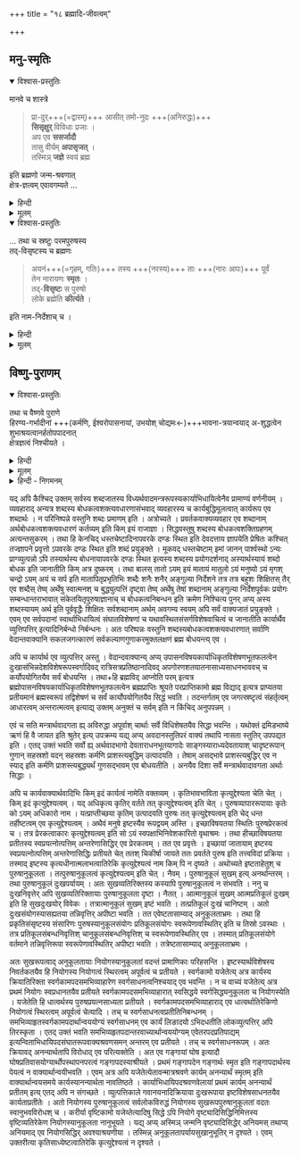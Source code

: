 +++
title = "१८ ब्रह्मादि-जीवत्वम्"

+++

## मनु-स्मृतिः

<details open><summary>विश्वास-प्रस्तुतिः</summary>

मानवे च शास्त्रे 

> प्रा-दुर्+++(=द्वारम्)+++ आसीत् तमो-नुदः +++(अनिरुद्धः)+++  
> **सिसृक्षुर्** विविधाः प्रजाः ।  
> अप एव **ससर्जादौ**  
> तासु वीर्यम् **अपासृजत्** ।  
> तस्मिञ् **जज्ञे** स्वयं ब्रह्म

इति ब्रह्मणो जन्म-श्रवणात्  
क्षेत्र-ज्ञत्वम् एवावगम्यते … 
</details>

<details><summary>हिन्दी</summary>

किंच, मानव धर्मशास्त्र में  
जगत्कारण परमपुरुष को नारायण  
एवं उनके द्वारा उत्पन्न होने वाले ब्रह्मा आदि देवों को  
जीव कहा गया है ।  
मानवधर्म शास्त्र मनुस्मृति में  
ये वचन कहे हैं कि  

> प्रादुरासीत् तमोनुदः,  
सिसृक्षुर्विविधाः प्रजाः ।  
अप एव ससर्जादौ  
तासु वीर्यमपासृजत् ।  
तस्मिन् जज्ञे स्वयं ब्रह्मा ॥  

अर्थात् 

> प्रलयकाल में प्रकृति पर अधिष्ठान करने वाले अनिरुद्ध भगवान ने  
सृष्टिकाल उपस्थित होने पर  
सृष्टि करने के लिये  
प्रवृति को प्रेरित किया ।  
उन अनिरुद्ध भगवान ने  
नानाविध प्रजाओं की सृष्टि करने के लिये  
इच्छा रखते हुये  
जल इत्यादि तत्त्वों की सृष्टि करके  
उनमें जीवतत्त्व को मिलाया ।  
[[२४६]]  
उससे ब्रह्माण्ड बना,  
उसमें ब्रह्मा उत्पन्न हुये ।  

इससे ब्रह्मा जी का जन्म सिद्ध होता है ।  

ब्रह्मा जी को श्री भगवान का अवतार सिद्ध करने वाला  
कोई वचन शास्त्रों में है नहीं,  
जन्म लेने से ब्रह्मा जी जीव सिद्ध होते हैं ।  

बिना कर्म के जन्म नहीं होता,  
इससे ब्रह्मा जी कर्म परवश जीव प्रमाणित होते हैं ।  
यदि ब्रह्मा जी श्रीभगवान् का अवतार बतलाये गये होते  
तो जन्म मात्र से  
उनको जीव मानना अनुचित ठहरता  
परन्तु कहीं भी ब्रह्मा जी श्रीभगवान का अवतार  
नहीं कहे गये हैं ।  
ऐसी स्थिति में जन्म होने से  
ब्रह्मा जी को जीव मानने में  
बाधा नहीं पड़ती है ।  

इस विवेचन से यही फलित होता है कि  
इस प्रकार जीवकोटि में आने वाले ब्रह्मा जी को  
जगत्कारण ईश्वर मानना नितान्त अनुचित है ।  

</details>


<details><summary>मूलम्</summary>

मानवे च शास्त्रे 

> प्रादुरासीत् तमोनुदः  
> सिसृक्षुर् विविधाः प्रजाः ।  
> अप एव ससर्जादौ  
> तासु वीर्यम् अपासृजत् ।  
> तस्मिञ् जज्ञे स्वयं ब्रह्म

इति ब्रह्मणो जन्म-श्रवणात्  
क्षेत्र-ज्ञत्वम् एवावगम्यते । 
</details>

<details open><summary>विश्वास-प्रस्तुतिः</summary>

… तथा च स्रष्टुः परमपुरुषस्य  
तद्-विसृष्टस्य च ब्रह्मणः  

> अयनं+++(=गृहम्, गतिः)+++ तस्य +++(नरस्य)+++ ताः +++(नारः आपः)+++ पूर्वं  
> तेन नारायणः **स्मृतः** ।  
> तद्-**विसृष्टः** स पुरुषो  
> लोके ब्रह्मेति **कीर्त्यते** । 

इति नाम-निर्देशाच् च । 
</details>

<details><summary>हिन्दी</summary>

किंच मनुस्मृति के निम्नलिखित वचनों में  
यह कहा गया है कि  
सृष्टि करने वाले परमपुरुष का नाम नारायण है,  
उनके सर्व प्रथम उत्पन्न हुये जीव का नाम ब्रह्मा है ।  
वे वचन ये हैं कि-  

> अयनं तस्य ताः पूर्वं  
तेन नारायणः स्मृतः ।  
तद्विसृष्टः स पुरुषो  
लोके ब्रह्मति कीर्त्यते ॥  

अर्थात्  

जल की सृष्टि करके  
परमात्मा ने उस जल में शयन किया था,  
जल नार कहलाता है  
क्योंकि वह नर अर्थात् भगवान से उत्पन्न हुआ है ।  
उस नार जल में शयन करने वाले जगत्कारण परमपुरुष  
जल में शयन करने के कारण  
नारायण कहलाते हैं ।  
सर्व प्रथम नारायण से उत्पन्न हुआ जीव  
ब्रह्मा कहलाता है ।  
इस प्रकार मनुस्मृति में जगत्कारण परमपुरुष को  
नारायण नाम रक्खा गया है ।  

सर्व प्रथम उनसे उत्पन्न जीव का नाम  
ब्रह्मा रक्खा गया है  
इससे सिद्ध होता है  
नारायण ही जगत का आदि कारण हैं,  
ब्रह्मा नहीं ।  
इससे ब्रह्मा को जगत्कारण मानने वालों का पक्ष  
खण्डित हो जाता है ।  
</details>


<details><summary>मूलम्</summary>

… तथा च स्रष्टुः परमपुरुषस्य  
तद्विसृष्टस्य च ब्रह्मणः  

> अयनं तस्य ताः पूर्वं    
> तेन नारायणः स्मृतः ।  
> तद्-विसृष्टः स पुरुषो  
> लोके ब्रह्मेति कीर्त्यते । 

इति नामनिर्देशाच् च । 

</details>


## विष्णु-पुराणम्
<details open><summary>विश्वास-प्रस्तुतिः</summary>

तथा च वैष्णवे पुराणे  
हिरण्य-गर्भादीनां +++(कर्मणि, ईश्वरोपासनायां, उभयोश् चोद्यमः←)+++भावना-त्रयान्वयाद् अ-शुद्धत्वेन  
शुभाश्रयत्वानर्हतोपपादनात्  
क्षेत्रज्ञत्वं निश्चीयते ।
</details>

<details><summary>हिन्दी</summary>

किंच, श्रीविष्णुपुराण में कहा गया कि  
ब्रह्मा इत्यादि सभी देव  
निम्नलिखित तीन भावनाओं में  
किसी एक भावना से अवश्य संबद्ध रखते हैं  
अतएव वे अशुद्ध हैं,  
उनके ध्यान से कल्याण नहीं होता,  
वे ध्यान के योग्य नहीं हैं,  
इससे ब्रह्मा यदि देवगण जीव सिद्ध होते हैं।  
तीन भावनायें ये हैं -  

(१) कर्म अर्थात् कर्म करने में उद्योग  
(२) ब्रह्म भावना अर्थात् ईश्वरोपसान करने में उद्योग  
(३) उभय भावना अर्थात् कर्म करने में तथा ईश्वरोपासना में भी उद्योग । 

[[२५०]]  
इनमें सनन्दन इत्यादि ब्रह्म भावना से संबद्ध है क्योंकि  
वे सदा ब्रह्मोपासन में ही लगे रहते हैं ।  
इन्द्रादि देवगण कर्मभावना से संबद्ध है  
क्योंकि ये सदा कर्म में ही लगे रहते हैं ।+++(4)+++  
ब्रह्मा आदि उभय भावना से संबद्ध है  
क्योंकि ब्रह्मा आदि देव जगन्निर्वाह में अधिकृत होने के कारण  
कभी कर्म करते हैं,  
कभी ईश्वरोपासन करते रहते हैं ।  

इस प्रकार तीनों भावनाओं से युक्त जीव  
बद्ध कोटि में हैं,  
इन बद्ध जीवों का ध्यान करने से  
कल्याण नहीं होगा ।  

परिशुद्ध आत्मस्वरूप का ध्यान कल्याणकारी होता है  
परन्तु वह चित्त का आलम्बन नहीं बनता,  
चित्त उसका आकलन करने में असमर्थ रहता है।  

श्रीभगवान का दिव्य विग्रह चित्त का आलंबन  
एवं कल्याणकारी होने से  
शुभाश्रय कहलाता है।  
उसके ध्यान से कल्याण होता है ।  
इस प्रकार कहकर  
श्री पराशर ब्रह्मर्षि ने ब्रह्मादि देवों को  
बद्ध जीव कोटि में गणना की है ।  
इस विवेचन से सिद्ध होता है कि  
श्रीमन्नारायण ही परतत्त्व एवं परब्रह्म हैं ।  

</details>


<details><summary>मूलम्</summary>

तथा च वैष्णवे पुराणे  
हिरण्यगर्भादीनां भावनात्रयान्वयाद् अशुद्धत्वेन शुभाश्रयत्वानर्हतोपपादनात् क्षेत्रज्ञत्वं निश्चीयते ।
</details>

<details><summary>हिन्दी - निगमनम्</summary>

यहां तक के ग्रन्थ से  
श्रीरामानुज स्वामी जी ने  
अपने पक्ष को सिद्ध करने वाले  
प्रमाण और तर्कों का वर्णन किया  
तथा परमतावलम्बियों के द्वारा उठाई गई  
शंकाओं का निराकरण किया है ।  

इस प्रकार श्रुति वाक्यों के आधार पर स्वपक्षस्थापन और परपक्ष का निराकरण किया गया है।  

इतिहास और पुराण इत्यादि उपबृंहण ग्रन्थों के आधार पर  
श्रीरामानुज स्वामी जी ने पहले  
अपने पक्ष का समर्थन करने वाले वचनों का उल्लेख करके  
परमत-स्थों के द्वारा उठाई गई शंका का भी निराकरण किया है ।  

इस प्रकार प्रथम श्लोकस्थ अन्तिम पद   
"विष्णवे " इस पद की व्याख्या करते हुये  
श्रीरामानुज स्वामी जी ने  
श्रीविष्णु भगवान को सर्वश्रेष्ठ परतत्त्व  
एवं परब्रह्म सिद्ध किया है।  
ये ही यहाँ तक के ग्रन्थ का प्रधान प्रतिपाद्य अर्थ हैं ।  

</details>




यद् अपि कैश्चिद् उक्तम् सर्वस्य शब्दजातस्य विध्यर्थवादमन्त्ररूपस्यकार्याभिधायित्वेनैव प्रामाण्यं वर्णनीयम् । व्यवहाराद् अन्यत्र शब्दस्य बोधकत्वशक्त्यवधारणासंभवाद् व्यवहारस्य च कार्यबुद्धिमूलत्वात् कार्यरूप एव शब्दार्थः । न परिनिष्पन्ने वस्तुनि शब्दः प्रमाणम् इति । अत्रोच्यते । प्रवर्तकवाक्यव्यवहार एव शब्दानाम् अर्थबोधकत्वशक्त्यवधारणं कर्तव्यम् इति किम् इयं राजाज्ञा । सिद्धवस्तुषु शब्दस्य बोधकत्वशक्तिग्रहणम् अत्यन्तसुकरम् । तथा हि केनचिद् धस्तचेष्टादिनापवरके दण्डः स्थित इति देवदत्ताय ज्ञापयेति प्रेषितः कश्चित् तज्ज्ञापने प्रवृत्तो ऽपवरके दण्डः स्थित इति शब्दं प्रयुङ्क्ते । मूकवद् धस्तचेष्टाम् इमां जानन् पार्श्वस्थो ऽन्यः प्राग्व्युत्पन्नो ऽपि तस्यार्थस्य बोधनायापवरके दण्डः स्थित इत्यस्य शब्दस्य प्रयोगदर्शनाद् अस्यार्थस्यायं शब्दो बोधक इति जानातीति किम् अत्र दुष्करम् । तथा बालस् तातो ऽयम् इयं मातायं मातुलो ऽयं मनुष्यो ऽयं मृगश् चन्द्रो ऽयम् अयं च सर्प इति मातापितृप्रभृतिभिः शब्दैः शनैः शनैर् अङ्गुल्या निर्देशने तत्र तत्र बहुशः शिक्षितस् तैर् एव शब्दैस् तेष्व् अर्थेषु स्वात्मनश् च बुद्ध्युत्पत्तिं दृष्ट्वा तेष्व् अर्थेषु तेषां शब्दानाम् अङ्गुल्या निर्देशपूर्वकः प्रयोगः सम्बन्धान्तराभावात् संकेतयितृपुरुषाज्ञानाच् च बोधकत्वनिबन्धन इति क्रमेण निश्चित्य पुनर् अप्य् अस्य शब्दस्यायम् अर्थ इति पूर्ववृद्धैः शिक्षितः सर्वशब्दानाम् अर्थम् अवगम्य स्वयम् अपि सर्वं वाक्यजातं प्रयुङ्क्ते । एवम् एव सर्वपदानां स्वार्थाभिधायित्वं संघातविशेषणां च यथावस्थितसंसर्गविशेषवाचित्वं च जानातीति कार्यार्थैव व्युत्तिपत्तिर् इत्यादिनिर्बन्धो निर्बन्धनः । अतः परिष्पन्नः वस्तुनि शब्दस्यबोधकत्वशक्त्यवधारणात् सर्वाणि वेदान्तवाक्यानि सकलजगत्कारणं सर्वकल्याणगुणाकरमुक्तलक्षणं ब्रह्म बोधयन्त्य् एव ।

अपि च कार्यार्थ एव व्युत्पत्तिर् अस्तु । वेदान्दवाक्यान्य् अप्य् उपासनविषयकार्याधिकृतविशेषणभूतफलत्वेन दुःखासंभिन्नदेशविशेषरूपस्वर्गादिवद् रात्रिसत्रप्रतिष्ठानादिवद् अपगोरणशतयातनासाध्यसाधनभाववच् च कर्योपयोगितयैव सर्वं बोधयन्ति । तथा+हि ब्रह्मविद् आप्नोति परम् इत्यत्र ब्रह्मोपासनविषयकार्याधिकृतविशेषणभूतफलत्वेन ब्रह्मप्राप्तिः श्रूयते परप्राप्तिकामो ब्रह्म विद्याद् इत्यत्र प्राप्यतया प्रतीयमानं ब्रह्मस्वरूपं तद्विशेषणं च सर्वं कार्योपयोगितयैव सिद्धं भवति । तदन्तर्गतम् एव जगत्स्रष्टृत्वं संहर्तृत्वम् आधारत्वम् अन्तरात्मत्वम् इत्याद्य् उक्तम् अनुक्तं च सर्वम् इति न किंचिद् अनुपपन्नम् ।

एवं च सति मन्त्रार्थवादगता ह्य् अविरुद्धा अपूर्वाश् चार्थाः सर्वे विधिशेषतयैव सिद्धा भवन्ति । यथोक्तं द्रमिडभाष्ये ऋणं हि वै जायत इति श्रुतेर् इत्य् उपक्रम्य यद्य् अप्य् अवदानस्तुतिपरं वाक्यं तथापि नासता स्तुतिर् उपपद्यत इति । एतद् उक्तं भवति सर्वो ह्य् अर्थवादभागो देवताराधनभूतयागादेः साङ्गस्याराध्यदेवतायाश् चादृष्टरूपान् गुणान् सहस्रशो वदन् सहस्रशः कर्मणि प्राशस्त्यबुद्धिम् उत्पादयति । तेषाम् असद्भावे प्राशस्त्यबुद्धिर् एव न स्याद् इति कर्मणि प्राशस्त्यबुद्ध्यर्थं गुणसद्भावम् एव बोधयतीति । अनयैव दिशा सर्वे मन्त्रार्थवादावगता अर्थाः सिद्धाः ।

अपि च कार्यवाक्यार्थवादिभिः किम् इदं कार्यत्वं नामेति वक्तव्यम् । कृतिभावभाविता कृत्युद्देश्यता चेति चेत् । किम् इदं कृत्युद्देश्यत्वम् । यद् अधिकृत्य कृतिर् वर्तते तत् कृत्युद्देश्यत्वम् इति चेत् । पुरुषव्यापाररूपायाः कृतेः को ऽयम् अधिकारो नाम । यत्प्राप्तीच्छया कृतिम् उत्पादयति पुरुषः तत् कृत्युद्देश्यत्वम् इति चेद् धन्त तर्हीष्टत्वम् एव कृत्युद्देश्यत्वम् । अथैवं मनुषे इष्टस्यैव रूपद्वयम् अस्ति । इच्छाविषयतया स्थितिः पुरुषप्रेरकत्वं च । तत्र प्रेरकत्वाकारः कृत्युद्देश्यत्वम् इति सो ऽयं स्वपक्षाभिनिवेशकारितो वृथाश्रमः । तथा हीच्छाविषयतया प्रतीतस्य स्वप्रयत्नोत्पत्तिम् अन्तरेणासिद्धिर् एव प्रेरकत्वम् । तत एव प्रवृत्तेः । इच्छायां जातायाम् इष्टस्य स्वप्रयत्नोत्पत्तिम् अन्तरेणासिद्धिः प्रतीयते चेत् ततश् चिकीर्षा जायते ततः प्रवर्तते पुरुष इति तत्त्वविदां प्रक्रिया । तस्माद् इष्टस्य कृत्यधीनात्मलाभत्वातिरेकि कृत्युद्देश्यत्वं नाम किम् पि न दृष्यते । अथोच्यते इष्टताहेतुश् च पुरुषानुकूलता । तत्पुरुषानुकूलत्वं कृत्युद्देश्यत्वम् इति चेत् । नैवम् । पुरुषानुकूलं सुखम् इत्य् अनर्थान्तरम् । तथा पुरुषानुकूलं दुःखपर्यायम् । अतः सुखव्यतिरिक्तस्य कस्यापि पुरुषानुकूलत्वं न संभवति । ननु च दुःखनिवृत्तेर् अपि सुखव्यतिरिक्तायाः पुरुषानुकूलता दृष्टा । नैतत् । आत्मानुकूलं सुखम् आत्मप्रतिकूलं दुःखम् इति हि सुखदुःखयोर् विवेकः । तत्रात्मानुकूलं सुखम् इष्टं भवति । तत्प्रतिकूलं दुःखं चानिष्टम् । अतो दुःखसंयोगस्यासह्यतया तन्निवृत्तिर् अपीष्टा भवति । तत एवेष्टतासाम्याद् अनुकूलताभ्रमः । तथा हि प्रकृतिसंसृष्टस्य संसारिणः पुरुषस्यानुकूलसंयोगः प्रतिकूलसंयोगः स्वरूपेणावस्थितिर् इति च तिस्रो ऽवस्थाः । तत्र प्रतिकूलसंबन्धनिवृत्तिश् चानुकूलसंबन्धनिवृत्तिश् च स्वरूपेणावस्थितिर् एव । तस्मात् प्रतिकूलसंयोगे वर्तमाने तन्निवृत्तिरूपा स्वरूपेणावस्थितिर् अपीष्टा भवति । तत्रेष्टतासाम्याद् अनुकूलताभ्रमः ।

अतः सुखरूपत्वाद् अनुकूलतायाः नियोगस्यानुकूलतां वदन्तं प्रामाणिकाः परिहसन्ति । इष्टस्यार्थविशेषस्य निवर्तकतयैव हि नियोगस्य नियोगत्वं स्थिरत्वम् अपूर्वत्वं च प्रतीयते । स्वर्गकामो यजेतेत्य् अत्र कार्यस्य क्रियातिरिक्ता स्वर्गकामपदसमभिव्याहारेण स्वर्गसाधनत्वनिश्चयाद् एव भवन्ति । न च वाच्यं यजेतेत्य् अत्र प्रथमं नियोगः स्वप्रधानतयैव प्रतीयते स्वर्गकामपदसमभिव्याहारात् स्वसिद्धये स्वर्गसिद्ध्यनुकूलता च नियोगस्येति । यजेतेति हि धात्वर्थस्य पुरुषप्रयत्नसाध्यता प्रतीयते । स्वर्गकामपदसमभिव्याहाराद् एव धात्वर्थातिरेकिणो नियोगत्वं स्थिरत्वम् अपूर्वत्वं चेत्यादि । तच् च स्वर्गसाधनत्वप्रतीतिनिबन्धनम् । समभिव्याहृतस्वर्गकामपदार्थान्वययोग्यं स्वर्गसाधनम् एव कार्यं लिङादयो ऽभिदधतीति लोकव्युत्पत्तिर् अपि तिरस्कृता । एतद् उक्तं भवति समभिव्यहृतपदान्तरवाच्यार्थान्वययोग्यम् एवेतरपदप्रतिपाद्यम् इत्यन्विताभिधायिपदसंघातरूपवाक्यश्रवणसमन् अन्तरम् एव प्रतीयते । तच् च स्वर्गसाधनरूपम् । अतः क्रियावद् अनन्यार्थतापि विरोधाद् एव परित्यक्तेति । अत एव गङ्गायां घोष इत्यादौ घोषप्रतिवासयोग्यार्थोपस्थापनपरत्वं गङ्गापदस्याश्रीयते । प्रथमं गङ्गापदेन गङ्गार्थः स्मृत इति गङ्गापदार्थस्य पेयत्वं न वाक्यार्थान्वयीभवति । एवम् अत्र अपि यजेतेत्येतावन्मात्रश्रवणे कार्यम् अनन्यार्थं स्मृतम् इति वाक्यार्थान्वयसमये कार्यस्यानन्यार्थता नावतिष्ठते । कार्याभिधायिपदश्रवणवेलायां प्रथमं कार्यम् अनन्यार्थं प्रतीतम् इत्य् एतद् अपि न संगच्छते । व्युत्पत्तिकाले गवानयनादिक्रियाया दुःखरूपाया इष्टविशेषसाधनतयैव कार्यताप्रतीतेः । अतो नियोगस्य पुरुषानुकूलत्वं सर्वलोकविरुद्धं नियोगस्य सुखरूपपुरुषानुकूलतां वदतः स्वानुभवविरोधश् च । करीर्या वृष्टिकामो यजेय्तेत्यादिषु सिद्धे ऽपि नियोगे वृष्ट्यादिसिद्धिनिमित्तस्य वृष्टिव्यतिरेकेण नियोगस्यानुकूलता नानुभूयते । यद्य् अप्य् अस्मिञ् जन्मनि वृष्ट्यादिसिद्धेर् अनियमस् तथाप्य् अनियमाद् एव नियोगसिद्धिर् अवश्याश्रयणीया । तस्मिन्न् अनुकूलतापर्यायसुखानुभूतिर् न दृश्यते । एवम् उक्तरीत्या कृतिसाध्येष्टत्वातिरेकि कृत्युद्देश्यत्वं न दृश्यते ।